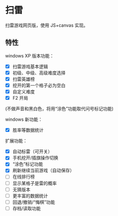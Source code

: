# 扫雷
扫雷游戏网页版，使用 JS+canvas 实现。

## 特性
windows XP 版本功能：
- [x] 扫雷游戏基本逻辑
- [x] 初级、中级、高级难度选择
- [x] 扫雷英雄榜
- [x] 挖开的第一个格子必为空白
- [x] 自定义难度
- [x] F2 开局

(不做声音和黑白色，将用“涂色”功能取代问号标记功能)

windows 新功能：
- [x] 胜率等数据统计

扩展功能：
- [x] 自动标雷（可开关）
- [x] 手机挖开/插旗操作切换
- [x] “涂色”标记功能
- [x] 刷新继续当前游戏（自动保存）
- [ ] 在线排行榜
- [ ] 显示某格子是雷的概率
- [ ] 无猜版本
- [ ] 更丰富的数据统计
- [ ] 回退/撤销/“悔棋”功能
- [ ] 存档/读取功能
